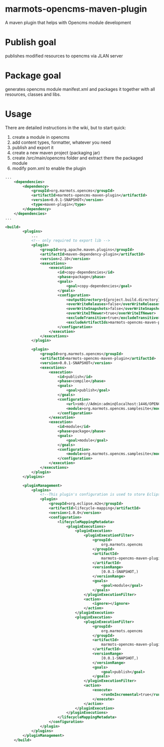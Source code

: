# marmots-opencms-maven-plugin
A maven plugin that helps with Opencms module development

# Publish goal
publishes modified resources to opencms via JLAN server

# Package goal
generates opencms module manifest.xml and packages it together with all resources, classes and libs.

# Usage
There are detailed instructions in the wiki, but to start quick:
1. create a module in opencms
2. add content types, formatter, whatever you need
3. publish and export it
4. create a new maven project (packaging jar)
5. create /src/main/opencms folder and extract there the packaged module
6. modify pom.xml to enable the plugin

```xml
...
	<dependencies>
		<dependency>
			<groupId>org.marmots.opencms</groupId>
			<artifactId>marmots-opencms-maven-plugin</artifactId>
			<version>0.0.1-SNAPSHOT</version>
			<type>maven-plugin</type>
		</dependency>
	</dependencies>
...

<build>
		<plugins>
			...
			<!-- only required to export lib -->
			<plugin>
				<groupId>org.apache.maven.plugins</groupId>
				<artifactId>maven-dependency-plugin</artifactId>
				<version>2.10</version>
				<executions>
					<execution>
						<id>copy-dependencies</id>
						<phase>package</phase>
						<goals>
							<goal>copy-dependencies</goal>
						</goals>
						<configuration>
							<outputDirectory>${project.build.directory}/lib</outputDirectory>
							<overWriteReleases>false</overWriteReleases>
							<overWriteSnapshots>false</overWriteSnapshots>
							<overWriteIfNewer>true</overWriteIfNewer>
							<excludeTransitive>true</excludeTransitive>
							<excludeArtifactIds>marmots-opencms-maven-plugin</excludeArtifactIds>
						</configuration>
					</execution>
				</executions>
			</plugin>

			<plugin>
				<groupId>org.marmots.opencms</groupId>
				<artifactId>marmots-opencms-maven-plugin</artifactId>
				<version>0.0.1-SNAPSHOT</version>
				<executions>
					<execution>
						<id>publish</id>
						<phase>compile</phase>
						<goals>
							<goal>publish</goal>
						</goals>
						<configuration>
							<url>smb://Admin:admin@localhost:1446/OPENCMS/</url>
							<module>org.marmots.opencms.samplesite</module>
						</configuration>
					</execution>
					<execution>
						<id>module</id>
						<phase>package</phase>
						<goals>
							<goal>module</goal>
						</goals>
						<configuration>
							<module>org.marmots.opencms.samplesite</module>
						</configuration>
					</execution>
				</executions>
			</plugin>
		</plugins>

		<pluginManagement>
			<plugins>
				<!--This plugin's configuration is used to store Eclipse m2e settings only. It has no influence on the Maven build itself. -->
				<plugin>
					<groupId>org.eclipse.m2e</groupId>
					<artifactId>lifecycle-mapping</artifactId>
					<version>1.0.0</version>
					<configuration>
						<lifecycleMappingMetadata>
							<pluginExecutions>
								<pluginExecution>
									<pluginExecutionFilter>
										<groupId>
											org.marmots.opencms
										</groupId>
										<artifactId>
											marmots-opencms-maven-plugin
										</artifactId>
										<versionRange>
											[0.0.1-SNAPSHOT,)
										</versionRange>
										<goals>
											<goal>module</goal>
										</goals>
									</pluginExecutionFilter>
									<action>
										<ignore></ignore>
									</action>
								</pluginExecution>
								<pluginExecution>
									<pluginExecutionFilter>
										<groupId>
											org.marmots.opencms
										</groupId>
										<artifactId>
											marmots-opencms-maven-plugin
										</artifactId>
										<versionRange>
											[0.0.1-SNAPSHOT,)
										</versionRange>
										<goals>
											<goal>publish</goal>
										</goals>
									</pluginExecutionFilter>
									<action>
										<execute>
											<runOnIncremental>true</runOnIncremental>
										</execute>
									</action>
								</pluginExecution>
							</pluginExecutions>
						</lifecycleMappingMetadata>
					</configuration>
				</plugin>
			</plugins>
		</pluginManagement>
	</build>
```
